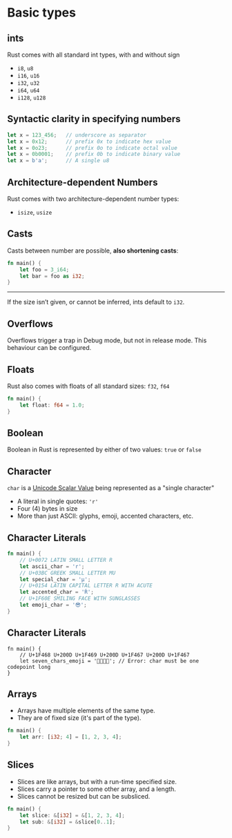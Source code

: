 # Basic types

## ints

Rust comes with all standard int types, with and without sign

-   `i8`, `u8`
-   `i16`, `u16`
-   `i32`, `u32`
-   `i64`, `u64`
-   `i128`, `u128`

## Syntactic clarity in specifying numbers

```rust
let x = 123_456;   // underscore as separator
let x = 0x12;      // prefix 0x to indicate hex value
let x = 0o23;      // prefix 0o to indicate octal value
let x = 0b0001;    // prefix 0b to indicate binary value
let x = b'a';      // A single u8
```

## Architecture-dependent Numbers

Rust comes with two architecture-dependent number types:

-   `isize`, `usize`

## Casts

Casts between number are possible, **also shortening casts**:

```rust
fn main() {
    let foo = 3_i64;
    let bar = foo as i32;
}
```

---

If the size isn’t given, or cannot be inferred, ints default to `i32`.

## Overflows

Overflows trigger a trap in Debug mode, but not in release mode. This
behaviour can be configured.

## Floats

Rust also comes with floats of all standard sizes: `f32`, `f64`

```rust
fn main() {
    let float: f64 = 1.0;
}
```

## Boolean

Boolean in Rust is represented by either of two values: `true` or
`false`

## Character

`char` is a [Unicode Scalar Value](https://www.unicode.org/glossary/#unicode_scalar_value) being represented as a "single character"

-   A literal in single quotes: `'r'`
-   Four (4) bytes in size
-   More than just ASCII: glyphs, emoji, accented characters, etc.

## Character Literals

```rust [2-3|4-5|6-7|8-9]
fn main() {
    // U+0072 LATIN SMALL LETTER R
    let ascii_char = 'r';
    // U+03BC GREEK SMALL LETTER MU
    let special_char = 'μ';
    // U+0154 LATIN CAPITAL LETTER R WITH ACUTE
    let accented_char = 'Ŕ';
    // U+1F60E SMILING FACE WITH SUNGLASSES
    let emoji_char = '😎';
}
```

## Character Literals

```rust,ignore
fn main() {
    // U+1F468 U+200D U+1F469 U+200D U+1F467 U+200D U+1F467
    let seven_chars_emoji = '👨‍👩‍👧‍👧'; // Error: char must be one codepoint long
}
```

## Arrays

* Arrays have multiple elements of the same type.
* They are of fixed size (it's part of the type).

```rust
fn main() {
    let arr: [i32; 4] = [1, 2, 3, 4];
}
```

## Slices

* Slices are like arrays, but with a run-time specified size.
* Slices carry a pointer to some other array, and a length.
* Slices cannot be resized but can be subsliced.

```rust [2|3]
fn main() {
    let slice: &[i32] = &[1, 2, 3, 4];
    let sub: &[i32] = &slice[0..1];
}
```
